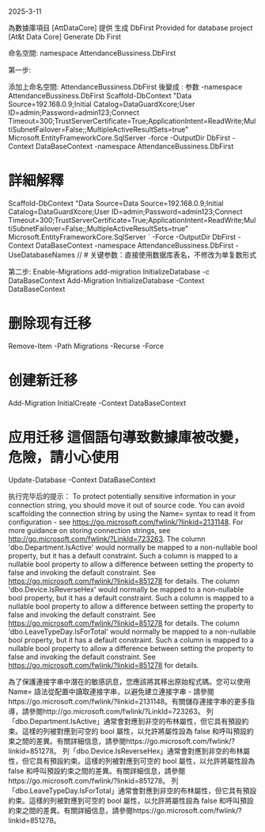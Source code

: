 ﻿

2025-3-11

為數據庫項目 [AttDataCore] 提供 生成 DbFirst 
Provided for database project [At&t Data Core] Generate Db First


命名空間: namespace AttendanceBussiness.DbFirst
 

第一步:


添加上命名空間:  AttendanceBussiness.DbFirst 後變成 :
参数 -namespace AttendanceBussiness.DbFirst
Scaffold-DbContext "Data Source=192.168.0.9;Initial Catalog=DataGuardXcore;User ID=admin;Password=admin123;Connect Timeout=300;TrustServerCertificate=True;ApplicationIntent=ReadWrite;MultiSubnetFailover=False;;MultipleActiveResultSets=true" Microsoft.EntityFrameworkCore.SqlServer -force -OutputDir DbFirst -Context DataBaseContext -namespace AttendanceBussiness.DbFirst
# 詳細解釋
Scaffold-DbContext "Data Source=Data Source=192.168.0.9;Initial Catalog=DataGuardXcore;User ID=admin;Password=admin123;Connect Timeout=300;TrustServerCertificate=True;ApplicationIntent=ReadWrite;MultiSubnetFailover=False;;MultipleActiveResultSets=true" Microsoft.EntityFrameworkCore.SqlServer `
-Force 
-OutputDir DbFirst 
-Context DataBaseContext 
-namespace AttendanceBussiness.DbFirst
-UseDatabaseNames  // # 关键参数：直接使用数据库表名，不修改为单复数形式

第二步:
Enable-Migrations
add-migration InitializeDatabase -c DataBaseContext
Add-Migration InitializeDatabase -Context DataBaseContext
# 删除现有迁移
Remove-Item -Path Migrations -Recurse -Force

# 创建新迁移
Add-Migration InitialCreate -Context DataBaseContext

# 应用迁移 這個語句導致數據庫被改變，危險，請小心使用
Update-Database -Context DataBaseContext


执行完毕后的提示：
To protect potentially sensitive information in your connection string, you should move it out of source code. You can avoid scaffolding the connection string by using the Name= syntax to read it from configuration - see https://go.microsoft.com/fwlink/?linkid=2131148. For more guidance on storing connection strings, see http://go.microsoft.com/fwlink/?LinkId=723263.
The column 'dbo.Department.IsActive' would normally be mapped to a non-nullable bool property, but it has a default constraint. Such a column is mapped to a nullable bool property to allow a difference between setting the property to false and invoking the default constraint. See https://go.microsoft.com/fwlink/?linkid=851278 for details.
The column 'dbo.Device.IsReverseHex' would normally be mapped to a non-nullable bool property, but it has a default constraint. Such a column is mapped to a nullable bool property to allow a difference between setting the property to false and invoking the default constraint. See https://go.microsoft.com/fwlink/?linkid=851278 for details.
The column 'dbo.LeaveTypeDay.IsForTotal' would normally be mapped to a non-nullable bool property, but it has a default constraint. Such a column is mapped to a nullable bool property to allow a difference between setting the property to false and invoking the default constraint. See https://go.microsoft.com/fwlink/?linkid=851278 for details.

為了保護連接字串中潛在的敏感訊息，您應該將其移出原始程式碼。您可以使用 Name= 語法從配置中讀取連接字串，以避免建立連接字串 - 請參閱https://go.microsoft.com/fwlink/?linkid=2131148。有關儲存連接字串的更多指導，請參閱http://go.microsoft.com/fwlink/?LinkId=723263。
列「dbo.Department.IsActive」通常會對應到非空的布林屬性，但它具有預設約束。這樣的列被對應到可空的 bool 屬性，以允許將屬性設為 false 和呼叫預設約束之間的差異。有關詳細信息，請參閱https://go.microsoft.com/fwlink/?linkid=851278。
列「dbo.Device.IsReverseHex」通常會對應到非空的布林屬性，但它具有預設約束。這樣的列被對應到可空的 bool 屬性，以允許將屬性設為 false 和呼叫預設約束之間的差異。有關詳細信息，請參閱https://go.microsoft.com/fwlink/?linkid=851278。
列「dbo.LeaveTypeDay.IsForTotal」通常會對應到非空的布林屬性，但它具有預設約束。這樣的列被對應到可空的 bool 屬性，以允許將屬性設為 false 和呼叫預設約束之間的差異。有關詳細信息，請參閱https://go.microsoft.com/fwlink/?linkid=851278。